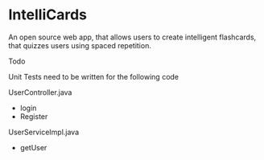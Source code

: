 # IntelliCards
An open source web app, that allows users to create intelligent flashcards, that quizzes users using spaced repetition.



Todo

Unit Tests need to be written for the following code



UserController.java
  - login
  - Register 

UserServiceImpl.java
  - getUser
  
  
